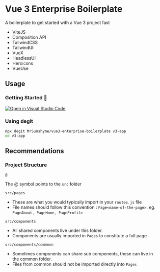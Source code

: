# Vue 3 Enterprise Boilerplate

A boilerplate to get started with a Vue 3 project fast

- ViteJS
- Composition API
- TailwindCSS
- TailwindUI
- VueX
- HeadlessUI
- Heroicons
- VueUse

## Usage

### Getting Started 🚀

[![Open in Visual Studio Code](https://open.vscode.dev/badges/open-in-vscode.svg)](https://open.vscode.dev/MrSunshyne/vue3-enterprise-boilerplate)

### Using degit

```sh
npx degit MrSunshyne/vue3-enterprise-boilerplate v3-app
cd v3-app
```

## Recommendations

### Project Structure

`@`

The @ symbol points to the `src` folder

`src/pages`

- These are what you would typically import in your `routes.js` file
- File names should follow this convention : `Page<name-of-the-page>`. eg. `PageAbout, PageHome, PageProfile`

`src/components`

- All shared components live under this folder.
- Components are usually imported in `Pages` to constitute a full page

`src/components/commmon`

- Sometimes components can share sub components, these can live in the common folder.
- Files from common should not be imported directly into `Pages`
